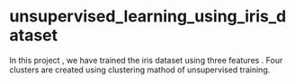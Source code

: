 # unsupervised_learning_using_iris_dataset 
In this project , we have trained the iris dataset using three features .
Four  clusters are created using clustering mathod of unsupervised training.
